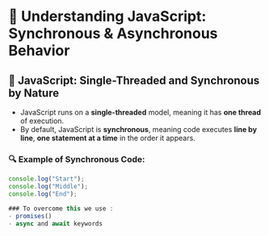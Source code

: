 # 📘 Understanding JavaScript: Synchronous & Asynchronous Behavior

## 🚀 JavaScript: Single-Threaded and Synchronous by Nature  

- JavaScript runs on a **single-threaded** model, meaning it has **one thread** of execution.  
- By default, JavaScript is **synchronous**, meaning code executes **line by line**, **one statement at a time** in the order it appears.

### 🔍 Example of Synchronous Code:
```javascript
console.log("Start");
console.log("Middle");
console.log("End");

### To overcome this we use :
- promises()
- async and await keywords
